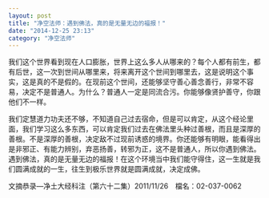 ```yaml
---
layout: post
title: "净空法师：遇到佛法，真的是无量无边的福报！"
date: "2014-12-25 23:13"
category: "净空法师"
---
```



我们这个世界看到现在人口膨胀，世界上这么多人从哪来的？每个人都有前生，都有后世，这一次到世间从哪里来，将来离开这个世间到哪里去，这是说明这个事实，这是真的不是假的。在现前这个世间，还能够坚守善心善念善行，非常不容易，决定不是普通人。为什么？普通人一定是同流合污。你能够像贤护善守，你跟他们不一样。

我们定慧道力功夫还不够，不知道自己过去宿命，但是可以肯定，从这个经论里面，我们学习这么多东西，可以肯定我们过去在佛法里头种过善根，而且是深厚的善根。不是深厚的善根，决定敌不过现前诱惑的境界。你还能够有明眼，能看得出是非邪正、有能力辨别，弃恶扬善，转邪为正，这不是普通人，所以你遇到佛法。遇到佛法，真的是无量无边的福报！在这个环境当中我们能守得住，这一生就是我们圆满成就的一生，往生到极乐世界就是圆满成就，决定成佛。

文摘恭录—净土大经科注（第六十二集）2011/11/26　檔名：02-037-0062
